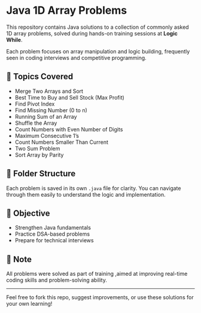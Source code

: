 # Java 1D Array Problems

This repository contains Java solutions to a collection of commonly asked 1D array problems, solved during hands-on training sessions at **Logic While**.

Each problem focuses on array manipulation and logic building, frequently seen in coding interviews and competitive programming.

## 🚀 Topics Covered

- Merge Two Arrays and Sort
- Best Time to Buy and Sell Stock (Max Profit)
- Find Pivot Index
- Find Missing Number (0 to n)
- Running Sum of an Array
- Shuffle the Array
- Count Numbers with Even Number of Digits
- Maximum Consecutive 1’s
- Count Numbers Smaller Than Current
- Two Sum Problem
- Sort Array by Parity

## 📁 Folder Structure

Each problem is saved in its own `.java` file for clarity. You can navigate through them easily to understand the logic and implementation.

## 🧠 Objective

- Strengthen Java fundamentals
- Practice DSA-based problems
- Prepare for technical interviews

## 📌 Note

All problems were solved as part of training ,aimed at improving real-time coding skills and problem-solving ability.

---

Feel free to fork this repo, suggest improvements, or use these solutions for your own learning!

